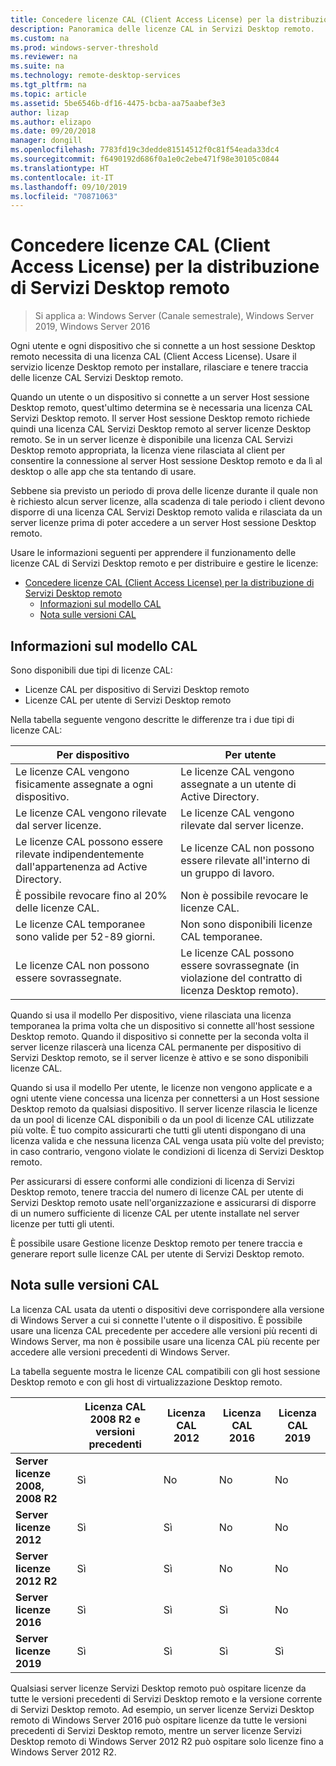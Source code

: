```yaml
---
title: Concedere licenze CAL (Client Access License) per la distribuzione di Servizi Desktop remoto
description: Panoramica delle licenze CAL in Servizi Desktop remoto.
ms.custom: na
ms.prod: windows-server-threshold
ms.reviewer: na
ms.suite: na
ms.technology: remote-desktop-services
ms.tgt_pltfrm: na
ms.topic: article
ms.assetid: 5be6546b-df16-4475-bcba-aa75aabef3e3
author: lizap
ms.author: elizapo
ms.date: 09/20/2018
manager: dongill
ms.openlocfilehash: 7783fd19c3dedde81514512f0c81f54eada33dc4
ms.sourcegitcommit: f6490192d686f0a1e0c2ebe471f98e30105c0844
ms.translationtype: HT
ms.contentlocale: it-IT
ms.lasthandoff: 09/10/2019
ms.locfileid: "70871063"
---
```

# <a name="license-your-rds-deployment-with-client-access-licenses-cals"></a>Concedere licenze CAL (Client Access License) per la distribuzione di Servizi Desktop remoto

>Si applica a: Windows Server (Canale semestrale), Windows Server 2019, Windows Server 2016

Ogni utente e ogni dispositivo che si connette a un host sessione Desktop remoto necessita di una licenza CAL (Client Access License). Usare il servizio licenze Desktop remoto per installare, rilasciare e tenere traccia delle licenze CAL Servizi Desktop remoto.  

Quando un utente o un dispositivo si connette a un server Host sessione Desktop remoto, quest'ultimo determina se è necessaria una licenza CAL Servizi Desktop remoto. Il server Host sessione Desktop remoto richiede quindi una licenza CAL Servizi Desktop remoto al server licenze Desktop remoto. Se in un server licenze è disponibile una licenza CAL Servizi Desktop remoto appropriata, la licenza viene rilasciata al client per consentire la connessione al server Host sessione Desktop remoto e da lì al desktop o alle app che sta tentando di usare.

Sebbene sia previsto un periodo di prova delle licenze durante il quale non è richiesto alcun server licenze, alla scadenza di tale periodo i client devono disporre di una licenza CAL Servizi Desktop remoto valida e rilasciata da un server licenze prima di poter accedere a un server Host sessione Desktop remoto.

Usare le informazioni seguenti per apprendere il funzionamento delle licenze CAL di Servizi Desktop remoto e per distribuire e gestire le licenze:

- [Concedere licenze CAL (Client Access License) per la distribuzione di Servizi Desktop remoto](#license-your-rds-deployment-with-client-access-licenses-cals)
  - [Informazioni sul modello CAL](#understanding-the-cals-model)
  - [Nota sulle versioni CAL](#note-about-cal-versions)

## <a name="understanding-the-cals-model"></a>Informazioni sul modello CAL

Sono disponibili due tipi di licenze CAL:

- Licenze CAL per dispositivo di Servizi Desktop remoto
- Licenze CAL per utente di Servizi Desktop remoto

Nella tabella seguente vengono descritte le differenze tra i due tipi di licenze CAL:

| Per dispositivo                                                     | Per utente                                                                         |
|----------------------------------------------------------------|----------------------------------------------------------------------------------|
| Le licenze CAL vengono fisicamente assegnate a ogni dispositivo.                   | Le licenze CAL vengono assegnate a un utente di Active Directory.                                 |
| Le licenze CAL vengono rilevate dal server licenze.                        | Le licenze CAL vengono rilevate dal server licenze.                                          |
| Le licenze CAL possono essere rilevate indipendentemente dall'appartenenza ad Active Directory. | Le licenze CAL non possono essere rilevate all'interno di un gruppo di lavoro.                                       |
| È possibile revocare fino al 20% delle licenze CAL.                              | Non è possibile revocare le licenze CAL.                                                      |
| Le licenze CAL temporanee sono valide per 52-89 giorni.                       | Non sono disponibili licenze CAL temporanee.                                                |
| Le licenze CAL non possono essere sovrassegnate.                                  | Le licenze CAL possono essere sovrassegnate (in violazione del contratto di licenza Desktop remoto). |

Quando si usa il modello Per dispositivo, viene rilasciata una licenza temporanea la prima volta che un dispositivo si connette all'host sessione Desktop remoto. Quando il dispositivo si connette per la seconda volta il server licenze rilascerà una licenza CAL permanente per dispositivo di Servizi Desktop remoto, se il server licenze è attivo e se sono disponibili licenze CAL.

Quando si usa il modello Per utente, le licenze non vengono applicate e a ogni utente viene concessa una licenza per connettersi a un Host sessione Desktop remoto da qualsiasi dispositivo. Il server licenze rilascia le licenze da un pool di licenze CAL disponibili o da un pool di licenze CAL utilizzate più volte. È tuo compito assicurarti che tutti gli utenti dispongano di una licenza valida e che nessuna licenza CAL venga usata più volte del previsto; in caso contrario, vengono violate le condizioni di licenza di Servizi Desktop remoto.

Per assicurarsi di essere conformi alle condizioni di licenza di Servizi Desktop remoto, tenere traccia del numero di licenze CAL per utente di Servizi Desktop remoto usate nell'organizzazione e assicurarsi di disporre di un numero sufficiente di licenze CAL per utente installate nel server licenze per tutti gli utenti.

È possibile usare Gestione licenze Desktop remoto per tenere traccia e generare report sulle licenze CAL per utente di Servizi Desktop remoto.

## <a name="note-about-cal-versions"></a>Nota sulle versioni CAL

La licenza CAL usata da utenti o dispositivi deve corrispondere alla versione di Windows Server a cui si connette l'utente o il dispositivo. È possibile usare una licenza CAL precedente per accedere alle versioni più recenti di Windows Server, ma non è possibile usare una licenza CAL più recente per accedere alle versioni precedenti di Windows Server.

La tabella seguente mostra le licenze CAL compatibili con gli host sessione Desktop remoto e con gli host di virtualizzazione Desktop remoto.

|                  |Licenza CAL 2008 R2 e versioni precedenti|Licenza CAL 2012|Licenza CAL 2016|Licenza CAL 2019|
|---------------------------------|--------|--------|--------|--------|
| **Server licenze 2008, 2008 R2**| Sì    | No     | No     | No     |
| **Server licenze 2012**         | Sì    | Sì    | No     | No     |
| **Server licenze 2012 R2**      | Sì    | Sì    | No     | No     |
| **Server licenze 2016**         | Sì    | Sì    | Sì    | No     |
| **Server licenze 2019**         | Sì    | Sì    | Sì    | Sì    |

Qualsiasi server licenze Servizi Desktop remoto può ospitare licenze da tutte le versioni precedenti di Servizi Desktop remoto e la versione corrente di Servizi Desktop remoto. Ad esempio, un server licenze Servizi Desktop remoto di Windows Server 2016 può ospitare licenze da tutte le versioni precedenti di Servizi Desktop remoto, mentre un server licenze Servizi Desktop remoto di Windows Server 2012 R2 può ospitare solo licenze fino a Windows Server 2012 R2.
